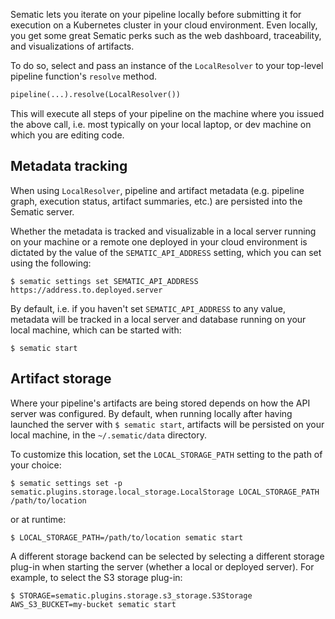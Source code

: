 Sematic lets you iterate on your pipeline locally before submitting it for
execution on a Kubernetes cluster in your cloud environment. Even locally, you
get some great Sematic perks such as the web dashboard, traceability, and
visualizations of artifacts.

To do so, select and pass an instance of the `LocalResolver` to your top-level
pipeline function's `resolve` method.

```python
pipeline(...).resolve(LocalResolver())
```

This will execute all steps of your pipeline on the machine where you issued the
above call, i.e. most typically on your local laptop, or dev machine on which
you are editing code.

## Metadata tracking

When using `LocalResolver`, pipeline and artifact metadata (e.g. pipeline graph,
execution status, artifact summaries, etc.) are persisted into the Sematic
server.

Whether the metadata is tracked and visualizable in a local server running on
your machine or a remote one deployed in your cloud environment is dictated by
the value of the `SEMATIC_API_ADDRESS` setting, which you can set using the following:

```shell
$ sematic settings set SEMATIC_API_ADDRESS https://address.to.deployed.server
```

By default, i.e. if you haven't set `SEMATIC_API_ADDRESS` to any value, metadata
will be tracked in a local server and database running on your local machine,
which can be started with:

```shell
$ sematic start
```

## Artifact storage

Where your pipeline's artifacts are being stored depends on how the API server
was configured. By default, when running locally after having launched the
server with `$ sematic start`, artifacts will be persisted on your local
machine, in the `~/.sematic/data` directory.

To customize this location, set the `LOCAL_STORAGE_PATH` setting to the path of your choice:

```shell
$ sematic settings set -p sematic.plugins.storage.local_storage.LocalStorage LOCAL_STORAGE_PATH /path/to/location
```

or at runtime:

```shell
$ LOCAL_STORAGE_PATH=/path/to/location sematic start
```

A different storage backend can be selected by selecting a different storage
plug-in when starting the server (whether a local or deployed server). For
example, to select the S3 storage plug-in:

```shell
$ STORAGE=sematic.plugins.storage.s3_storage.S3Storage AWS_S3_BUCKET=my-bucket sematic start
```